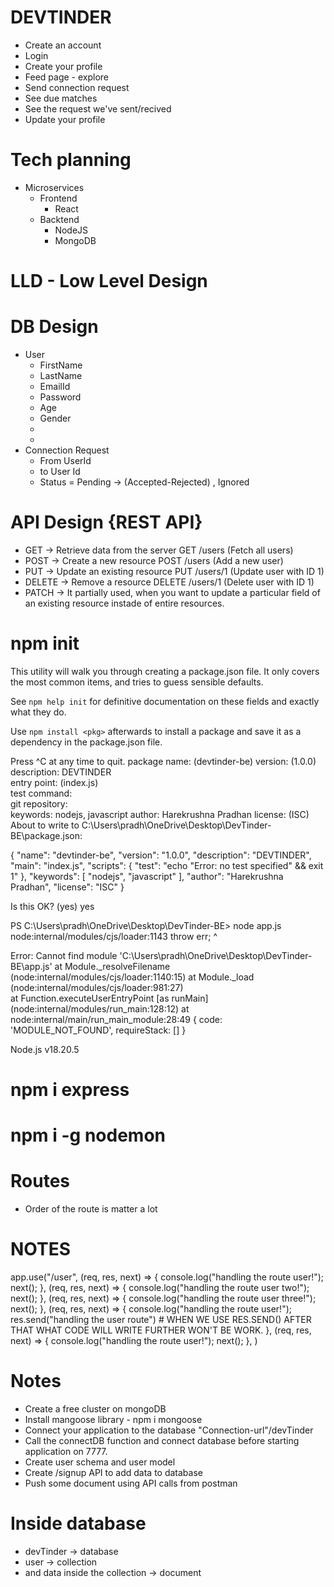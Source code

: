 # DEVTINDER
- Create an account
- Login
- Create your profile
- Feed page - explore
- Send connection request 
- See due matches
- See the request we've sent/recived
- Update your profile

# Tech planning
- Microservices
  - Frontend
    - React
  - Backtend
    - NodeJS
    - MongoDB

# LLD - Low Level Design 
# DB Design
  - User
    - FirstName
    - LastName
    - EmailId
    - Password
    - Age
    - Gender
    - 
    - 
  - Connection Request
    - From UserId
    - to User Id
    - Status = Pending -> (Accepted-Rejected) , Ignored

# API Design {REST API}
  - GET ->	Retrieve data from the server	GET /users (Fetch all users)
  - POST ->	Create a new resource	POST /users (Add a new user)
  - PUT ->	Update an existing resource	PUT /users/1 (Update user with ID 1)
  - DELETE ->	Remove a resource	DELETE /users/1 (Delete user with ID 1)
  - PATCH -> It partially used, when you want to update a particular field of an existing resource instade of entire resources. 


# npm init
This utility will walk you through creating a package.json file.
It only covers the most common items, and tries to guess sensible defaults.

See `npm help init` for definitive documentation on these fields
and exactly what they do.

Use `npm install <pkg>` afterwards to install a package and
save it as a dependency in the package.json file.

Press ^C at any time to quit.
package name: (devtinder-be)
version: (1.0.0)                                                  
description: DEVTINDER                                            
entry point: (index.js)                                           
test command:                                                     
git repository:                                                   
keywords: nodejs, javascript
author: Harekrushna Pradhan
license: (ISC)                                                    
About to write to C:\Users\pradh\OneDrive\Desktop\DevTinder-BE\package.json:

{
  "name": "devtinder-be",
  "version": "1.0.0",
  "description": "DEVTINDER",
  "main": "index.js",
  "scripts": {
    "test": "echo \"Error: no test specified\" && exit 1"
  },
  "keywords": [
    "nodejs",
    "javascript"
  ],
  "author": "Harekrushna Pradhan",
  "license": "ISC"
}


Is this OK? (yes) yes

PS C:\Users\pradh\OneDrive\Desktop\DevTinder-BE> node app.js
node:internal/modules/cjs/loader:1143
  throw err;
  ^

Error: Cannot find module 'C:\Users\pradh\OneDrive\Desktop\DevTinder-BE\app.js'
    at Module._resolveFilename (node:internal/modules/cjs/loader:1140:15)
    at Module._load (node:internal/modules/cjs/loader:981:27)     
    at Function.executeUserEntryPoint [as runMain] (node:internal/modules/run_main:128:12)
    at node:internal/main/run_main_module:28:49 {
  code: 'MODULE_NOT_FOUND',
  requireStack: []
}

Node.js v18.20.5

# npm i express
# npm i -g nodemon

# Routes
- Order of the route is matter a lot

# NOTES

app.use("/user",
  (req, res, next) => {
    console.log("handling the route user!");
    next();
  },
  (req, res, next) => {
    console.log("handling the route user two!");
    next();
  },
  (req, res, next) => {
    console.log("handling the route user three!");
    next();
  },
  (req, res, next) => {
    console.log("handling the route user!");
    res.send("handling the user route")
    # WHEN WE USE RES.SEND() AFTER THAT WHAT CODE WILL WRITE FURTHER WON'T BE WORK.
  },
  (req, res, next) => {
    console.log("handling the route user!");
    next();
  },
)

# Notes
- Create a free cluster on mongoDB 
- Install mangoose library - npm i mongoose
- Connect your application to the database "Connection-url"/devTinder
- Call the connectDB function and connect database before starting application on 7777.
- Create user schema and user model
- Create /signup API to add data to database
- Push some document using API calls from postman

# Inside database 
- devTinder -> database
- user -> collection
- and data inside the collection -> document